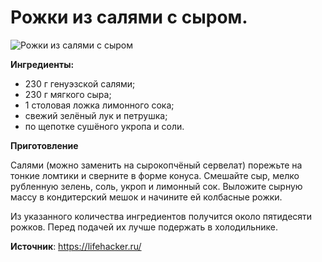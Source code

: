 # Рожки из салями с сыром.

![Рожки из салями с сыром](/images/Kulinar/Salad/rozhsalsir.jpg 'Рожки из салями с сыром')

**Ингредиенты:**

- 230 г генуэзской салями;
- 230 г мягкого сыра;
- 1 столовая ложка лимонного сока;
- свежий зелёный лук и петрушка;
- по щепотке сушёного укропа и соли.

**Приготовление**

Салями (можно заменить на сырокопчёный сервелат) порежьте на тонкие ломтики и сверните в форме конуса. Смешайте сыр, мелко рубленную зелень, соль, укроп и лимонный сок. Выложите сырную массу в кондитерский мешок и начините ей колбасные рожки.

Из указанного количества ингредиентов получится около пятидесяти рожков. Перед подачей их лучше подержать в холодильнике.

**Источник**: https://lifehacker.ru/
